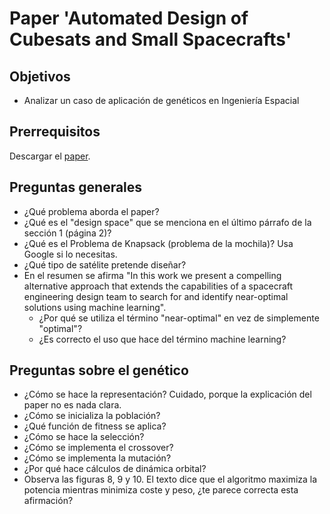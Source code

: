 # Paper 'Automated Design of Cubesats and Small Spacecrafts'

## Objetivos

* Analizar un caso de aplicación de genéticos en Ingeniería Espacial

## Prerrequisitos

Descargar el [paper](https://arxiv.org/pdf/1701.01742.pdf).

## Preguntas generales

- ¿Qué problema aborda el paper? 
- ¿Qué es el "design space" que se menciona en el último párrafo de la sección 1 (página 2)?
- ¿Qué es el Problema de Knapsack (problema de la mochila)? Usa Google si lo necesitas.
- ¿Qué tipo de satélite pretende diseñar? 
- En el resumen se afirma "In this work we present a compelling alternative approach that extends the capabilities of a spacecraft engineering design team to search for and identify near-optimal solutions using machine learning". 
   * ¿Por qué se utiliza el término "near-optimal" en vez de simplemente "optimal"? 
   * ¿Es correcto el uso que hace del término machine learning? 

## Preguntas sobre el genético

- ¿Cómo se hace la representación? Cuidado, porque la explicación del paper no es nada clara.
- ¿Cómo se inicializa la población? 
- ¿Qué función de fitness se aplica? 
- ¿Cómo se hace la selección? 
- ¿Cómo se implementa el crossover? 
- ¿Cómo se implementa la mutación? 
- ¿Por qué hace cálculos de dinámica orbital?
- Observa las figuras 8, 9 y 10. El texto dice que el algoritmo maximiza la potencia mientras minimiza coste y peso, ¿te parece correcta esta afirmación? 
